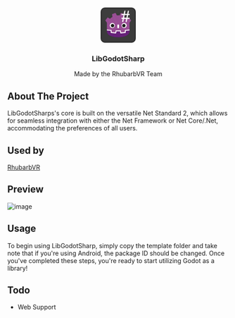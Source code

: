 <!-- PROJECT LOGO -->
<br />
<p align="center">
  <a href="https://github.com/RhubarbVR/LibGodotSharp">
    <img src="Assets/icon.png" alt="LibGodotSharp-Logo" width="80" height="80">
  </a>

  <h3 align="center">LibGodotSharp</h3>

  <p align="center">
    Made by the RhubarbVR Team
  </p>
</p>
<!-- ABOUT THE PROJECT -->

## About The Project
LibGodotSharps's core is built on the versatile Net Standard 2, which allows for seamless integration with either the Net Framework or Net Core/.Net, accommodating the preferences of all users.

## Used by
[RhubarbVR](https://github.com/RhubarbVR/RhubarbVR)

## Preview
![image](https://user-images.githubusercontent.com/46481567/218472227-820c0188-87f7-43be-8125-dc82c6f0c907.png)

## Usage
To begin using LibGodotSharp, simply copy the template folder and take note that if you're using Android, the package ID should be changed. Once you've completed these steps, you're ready to start utilizing Godot as a library!

## Todo
- Web Support
